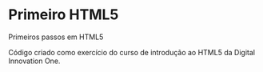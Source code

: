 # Primeiro HTML5
 Primeiros passos em HTML5 

 Código criado como exercício do curso de introdução ao HTML5 da Digital Innovation One.
